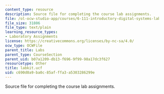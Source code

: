 ```yaml
---
content_type: resource
description: Source file for completing the course lab assignments.
file: /ol-ocw-studio-app/courses/6-111-introductory-digital-systems-laboratory-spring-2006/c690d0a9ba0c85afffa3a5303286299e_labkit.ucf
file_size: 31806
file_type: text/plain
learning_resource_types:
- Laboratory Assignments
license: https://creativecommons.org/licenses/by-nc-sa/4.0/
ocw_type: OCWFile
parent_title: Labs
parent_type: CourseSection
parent_uid: b07a1209-db13-f696-9f99-98a17dc3f627
resourcetype: Other
title: labkit.ucf
uid: c690d0a9-ba0c-85af-ffa3-a5303286299e
---
```

Source file for completing the course lab assignments.